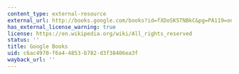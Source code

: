 ```yaml
---
content_type: external-resource
external_url: http://books.google.com/books?id=fXDoSK5TNBkC&pg=PA119=onepage
has_external_license_warning: true
license: https://en.wikipedia.org/wiki/All_rights_reserved
status: ''
title: Google Books
uid: c6ac4970-f6a4-4853-b782-d3f38406ea3f
wayback_url: ''
---
```

